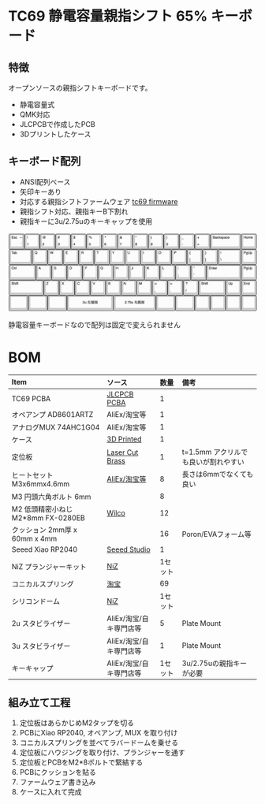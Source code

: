 # TC69 静電容量親指シフト 65% キーボード

## 特徴

オープンソースの親指シフトキーボードです。

* 静電容量式
* QMK対応
* JLCPCBで作成したPCB
* 3Dプリントしたケース

## キーボード配列

* ANSI配列ベース
* 矢印キーあり
* 対応する親指シフトファームウェア [tc69 firmware](https://github.com/sadaoikebe/qmk_firmware/tree/capacitive)
* 親指シフト対応、親指キーB下割れ
* 親指キーに3u/2.75uのキーキャップを使用

![LAYOUT](layout.png "LAYOUT")
<!--
["Esc\n\n~\n`","!\n1","@\n2","#\n3","$\n4","%\n5","^\n6","&\n7","*\n8","(\n9",")\n0","_\n-","+\n=",{w:2},"Backspace","Home"],
[{w:1.5},"Tab","Q","W","E","R","T","Y","U","I","O","P","{\n[","}\n]",{w:1.5},"|\n\\","PgUp"],
[{w:1.75},"Ctrl","A","S","D","F","G","H","J","K","L",":\n;","\"\n'",{w:2.25},"Enter","PgUp"],
[{w:2.25},"Shift","Z","X","C","V","B","N","M","<\n,",">\n.","?\n/",{w:1.75},"Shift","Up","End"],
[{a:7,w:1.25},"",{w:1.25},"",{w:1.25},"",{w:3},"3u 左親指",{w:2.75},"2.75u 右親指",{w:1.25},"",{w:1.25},"","","","",""],
-->

静電容量キーボードなので配列は固定で変えられません

# BOM

Item |ソース | 数量 |  備考
:--- | :--- | :--- | :---
TC69 PCBA | [JLCPCB PCBA](pcb/) | 1 |
オペアンプ AD8601ARTZ | AliEx/淘宝等 | 1 |
アナログMUX 74AHC1G04 | AliEx/淘宝等 | 1 |
ケース | [3D Printed](case/) | 1 | 
定位板 | [Laser Cut Brass](plate/) | 1 | t=1.5mm アクリルでも良いが割れやすい
ヒートセット M3x6mmx4.6mm | [AliEx/淘宝等](https://www.aliexpress.com/item/1005002288716120.html) | 8 | 長さは6mmでなくても良い
M3 円頭六角ボルト 6mm | | 8 |  
M2 低頭精密小ねじ M2*8mm FX-0280EB | [Wilco](https://wilco.jp/products/F/FX-EB.html#page3) | 12 |
クッション 2mm厚 x 60mm x 4mm | | 16 | Poron/EVAフォーム等
Seeed Xiao RP2040 | [Seeed Studio](https://www.seeedstudio.com/XIAO-RP2040-v1-0-p-5026.html) | 1 | 
NiZ プランジャーキット | [NiZ](https://www.nizkeyboard.com/products/2019-new-niz-ec-switch) | 1セット |
コニカルスプリング | [淘宝](https://item.taobao.com/item.htm?spm=a1z0d.6639537/tb.1997196601.4.194d74840XCdqh&id=616137021034) | 69 |
シリコンドーム | [NiZ](https://www.nizkeyboard.com/products/ec-silicone-domes-35g-45g-55g) | 1セット |
2u スタビライザー | AliEx/淘宝/自キ専門店等 | 5 | Plate Mount
3u スタビライザー | AliEx/淘宝/自キ専門店等 | 1 | Plate Mount
キーキャップ | AliEx/淘宝/自キ専門店等 | 1セット | 3u/2.75uの親指キーが必要

## 組み立て工程

1. 定位板はあらかじめM2タップを切る
2. PCBにXiao RP2040, オペアンプ, MUX を取り付け
3. コニカルスプリングを並べてラバードームを乗せる
4. 定位板にハウジングを取り付け、プランジャーを通す
5. 定位板とPCBをM2*8ボルトで緊結する
6. PCBにクッションを貼る
7. ファームウェア書き込み
8. ケースに入れて完成

